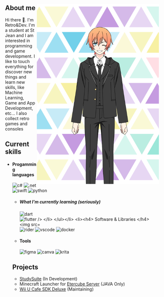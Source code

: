 <!-- Template Readme Inspired from https://github.com/durgeshsamariya/awesome-github-profile-readme-templates/blob/master/templates/zillastar.md -->

<div>
<img align="right" width="400" src="./imgs/Profile.png" />

<div>
<h2> About me </h2>
Hi there 👋. I'm Retro&Dev. I'm a student at St Jean and I am interested in programming and game development.
I like to touch everything for discover new things and learn new skills, like Machine Learning, Game and App Development, etc...
I also collect retro games and consoles
</div>
  
<h2> Current skills </h2>

- <h4> Progamming languages </h4>
    <img src="https://img.shields.io/badge/C%23-239120?style=for-the-badge&logo=c-sharp&logoColor=white" alt="c#" />
    <img src="https://img.shields.io/badge/.NET-5C2D91?style=for-the-badge&logo=.net&logoColor=white" alt=".net" />
    <img src="https://img.shields.io/badge/swift-F54A2A?style=for-the-badge&logo=swift&logoColor=white" alt="swift" />
    <img src="https://img.shields.io/badge/Python-14354C?style=for-the-badge&logo=python&logoColor=white" alt="python" />

    - <h5> What I'm currently learning (seriously) </h5>
       <img src="https://img.shields.io/badge/dart-%230175C2.svg?style=for-the-badge&logo=dart&logoColor=white" alt="dart" />
       <img src="https://img.shields.io/badge/Flutter-%2302569B.svg?style=for-the-badge&logo=Flutter&logoColor=white" alt="flutter />
  
- <h4> Software & Libraries </h4>
    <img src="https://img.shields.io/badge/Xcode-007ACC?style=for-the-badge&logo=Xcode&logoColor=white" alt="xcode" />
    <img src="https://img.shields.io/badge/Rider-000000.svg?style=for-the-badge&logo=Rider&logoColor=white&color=black&labelColor=crim" alt="rider" />
    <img src="https://img.shields.io/badge/Visual%20Studio%20Code-0078d7.svg?style=for-the-badge&logo=visual-studio-code&logoColor=white" alt="vscode" />
    <img src="https://img.shields.io/badge/Docker-2496ED?style=for-the-badge&logo=docker&logoColor=white" alt="docker" />

- <h4> Tools </h4>
    <img src="https://img.shields.io/badge/Figma-F24E1E?style=for-the-badge&logo=figma&logoColor=white" alt="figma" />
    <img src="https://img.shields.io/badge/Canva-%2300C4CC.svg?style=for-the-badge&logo=Canva&logoColor=white" alt="canva" />
    <img src="https://img.shields.io/badge/Krita-203759?style=for-the-badge&logo=krita&logoColor=EEF37B" alt="krita" />

<h2>Projects </h2>

- [StudySuite](https://github.com/StudySuite) (In Development)
- Minecraft Launcher for [Etercube Server](https://etercube.fr/) (JAVA Only)
- [Wii U Cafe SDK Deluxe](https://github.com/RetroAndDev/WiiUCafeSDKDeluxe) (Maintaining)

</div>
